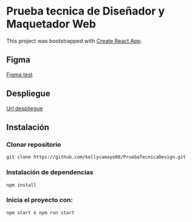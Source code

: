 # Prueba tecnica de Diseñador y Maquetador Web

This project was bootstrapped with [Create React App](https://github.com/facebook/create-react-app).


## Figma

[Figma test](https://www.figma.com/file/RUGWgKxyTvULcVeE3OcJE8/PruebaTecnica?node-id=0%3A1)

## Despliegue

[Url despliegue](https://www.figma.com/file/RUGWgKxyTvULcVeE3OcJE8/PruebaTecnica?node-id=0%3A1)

## Instalación

### Clonar repositorio

`git clone https://github.com/kellycamayo08/PruebaTecnicaDesign.git`

### Instalación de dependencias

`npm install`

### Inicia el proyecto con:

`npm start ó npm run start`


